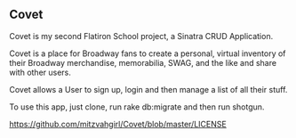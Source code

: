 

## Covet

Covet is my second Flatiron School project, a Sinatra CRUD Application.

Covet is a place for Broadway fans to create a personal, virtual inventory of their Broadway merchandise, memorabilia, SWAG, and the like and share with other users.

Covet allows a User to sign up, login and then manage a list of all their stuff.

To use this app, just clone, run rake db:migrate and then run shotgun.



https://github.com/mitzvahgirl/Covet/blob/master/LICENSE